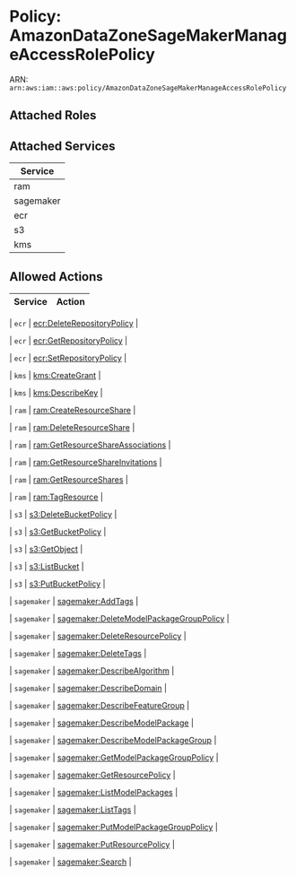 # Policy: AmazonDataZoneSageMakerManageAccessRolePolicy

ARN: `arn:aws:iam::aws:policy/AmazonDataZoneSageMakerManageAccessRolePolicy`

## Attached Roles

## Attached Services

| Service |
|---------|
| ram |
| sagemaker |
| ecr |
| s3 |
| kms |

## Allowed Actions

| Service | Action |
|:-------:|--------|

| `ecr` | [ecr:DeleteRepositoryPolicy](../actions.md#ecr:deleterepositorypolicy) |

| `ecr` | [ecr:GetRepositoryPolicy](../actions.md#ecr:getrepositorypolicy) |

| `ecr` | [ecr:SetRepositoryPolicy](../actions.md#ecr:setrepositorypolicy) |

| `kms` | [kms:CreateGrant](../actions.md#kms:creategrant) |

| `kms` | [kms:DescribeKey](../actions.md#kms:describekey) |

| `ram` | [ram:CreateResourceShare](../actions.md#ram:createresourceshare) |

| `ram` | [ram:DeleteResourceShare](../actions.md#ram:deleteresourceshare) |

| `ram` | [ram:GetResourceShareAssociations](../actions.md#ram:getresourceshareassociations) |

| `ram` | [ram:GetResourceShareInvitations](../actions.md#ram:getresourceshareinvitations) |

| `ram` | [ram:GetResourceShares](../actions.md#ram:getresourceshares) |

| `ram` | [ram:TagResource](../actions.md#ram:tagresource) |

| `s3` | [s3:DeleteBucketPolicy](../actions.md#s3:deletebucketpolicy) |

| `s3` | [s3:GetBucketPolicy](../actions.md#s3:getbucketpolicy) |

| `s3` | [s3:GetObject](../actions.md#s3:getobject) |

| `s3` | [s3:ListBucket](../actions.md#s3:listbucket) |

| `s3` | [s3:PutBucketPolicy](../actions.md#s3:putbucketpolicy) |

| `sagemaker` | [sagemaker:AddTags](../actions.md#sagemaker:addtags) |

| `sagemaker` | [sagemaker:DeleteModelPackageGroupPolicy](../actions.md#sagemaker:deletemodelpackagegrouppolicy) |

| `sagemaker` | [sagemaker:DeleteResourcePolicy](../actions.md#sagemaker:deleteresourcepolicy) |

| `sagemaker` | [sagemaker:DeleteTags](../actions.md#sagemaker:deletetags) |

| `sagemaker` | [sagemaker:DescribeAlgorithm](../actions.md#sagemaker:describealgorithm) |

| `sagemaker` | [sagemaker:DescribeDomain](../actions.md#sagemaker:describedomain) |

| `sagemaker` | [sagemaker:DescribeFeatureGroup](../actions.md#sagemaker:describefeaturegroup) |

| `sagemaker` | [sagemaker:DescribeModelPackage](../actions.md#sagemaker:describemodelpackage) |

| `sagemaker` | [sagemaker:DescribeModelPackageGroup](../actions.md#sagemaker:describemodelpackagegroup) |

| `sagemaker` | [sagemaker:GetModelPackageGroupPolicy](../actions.md#sagemaker:getmodelpackagegrouppolicy) |

| `sagemaker` | [sagemaker:GetResourcePolicy](../actions.md#sagemaker:getresourcepolicy) |

| `sagemaker` | [sagemaker:ListModelPackages](../actions.md#sagemaker:listmodelpackages) |

| `sagemaker` | [sagemaker:ListTags](../actions.md#sagemaker:listtags) |

| `sagemaker` | [sagemaker:PutModelPackageGroupPolicy](../actions.md#sagemaker:putmodelpackagegrouppolicy) |

| `sagemaker` | [sagemaker:PutResourcePolicy](../actions.md#sagemaker:putresourcepolicy) |

| `sagemaker` | [sagemaker:Search](../actions.md#sagemaker:search) |
